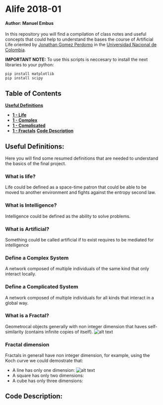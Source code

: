 # Alife 2018-01
#### Author: Manuel Embus

In this repository you will find a compilation of class notes and useful concepts that could help to understand the bases the course of Artificial Life oriented by [Jonathan Gomez Perdomo](http://dis.unal.edu.co/~jgomezpe/) in the [Universidad Nacional de Colombia](http://unal.edu.co/).

**IMPORTANT NOTE:**
To use this scripts is neccesary to install the next libraries to your python:
```
pip install matplotlib
pip install scipy
```

## Table of Contents
[**Useful Definitions**](#useful-definitions)
* [**1 - Life**](#what-is-life)
* [**1 - Complex**](#define-a-complex-system)
* [**1 - Complicated**](#define-a-complicated-system)
* [**1 - Fractals**](#what-is-a-fractal)
[**Code Description**](#code-description)
## Useful Definitions:
Here you will find some resumed definitions that are needed to understand the basics of the final project.
### What is life?
Life could be defined as a space-time patron that could be able to be moved to another environment and fights against the entropy second law.
### What is Intelligence?
Intelligence could be defined as the ability to solve problems.
### What is Artificial?
Something could be called artificial if to exist requires to be mediated for intelligence
### Define a Complex System
A network composed of multiple individuals of the same kind that only interact locally.
### Define a Complicated System
A network composed of multiple individuals for all kinds that interact in a global way.
### What is a Fractal?
Geometrocal objects generally with non integer dimension that haves self-similarity (contains infinite copies of itself).
![alt text](https://upload.wikimedia.org/wikipedia/commons/d/d2/M2_1024.png)

### Fractal dimension
Fractals in generall have non integer dimension, for example, using the Koch curve we could demostrate that:
* A line has only one dimension:
![alt text](https://firebasestorage.googleapis.com/v0/b/personalwp-8822c.appspot.com/o/linedimension.PNG?alt=media&token=a3261fd9-8016-479e-b2de-53ca11543a32)
* A square has only two dimensions:
* A cube has only three dimensions:

## Code Description:
